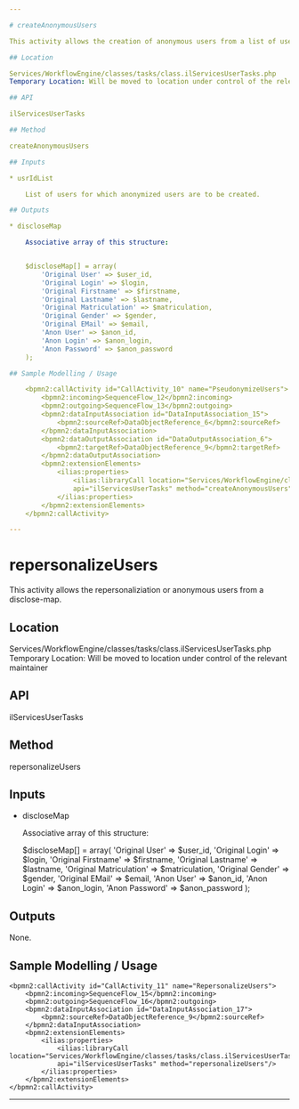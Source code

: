 ```yaml
---

# createAnonymousUsers

This activity allows the creation of anonymous users from a list of users, which may then later be repersonalized.

## Location

Services/WorkflowEngine/classes/tasks/class.ilServicesUserTasks.php
Temporary Location: Will be moved to location under control of the relevant maintainer

## API

ilServicesUserTasks

## Method

createAnonymousUsers

## Inputs

* usrIdList

	List of users for which anonymized users are to be created.

## Outputs

* discloseMap

	Associative array of this structure:


	$discloseMap[] = array(
		'Original User' => $user_id,
		'Original Login' => $login,
		'Original Firstname' => $firstname,
		'Original Lastname' => $lastname,
		'Original Matriculation' => $matriculation,
		'Original Gender' => $gender,
		'Original EMail' => $email,
		'Anon User' => $anon_id,
		'Anon Login' => $anon_login,
		'Anon Password' => $anon_password
	);

## Sample Modelling / Usage

	<bpmn2:callActivity id="CallActivity_10" name="PseudonymizeUsers">
		<bpmn2:incoming>SequenceFlow_12</bpmn2:incoming>
		<bpmn2:outgoing>SequenceFlow_13</bpmn2:outgoing>
		<bpmn2:dataInputAssociation id="DataInputAssociation_15">
			<bpmn2:sourceRef>DataObjectReference_6</bpmn2:sourceRef>
		</bpmn2:dataInputAssociation>
		<bpmn2:dataOutputAssociation id="DataOutputAssociation_6">
			<bpmn2:targetRef>DataObjectReference_9</bpmn2:targetRef>
		</bpmn2:dataOutputAssociation>
		<bpmn2:extensionElements>
			<ilias:properties>
				<ilias:libraryCall location="Services/WorkflowEngine/classes/tasks/class.ilServicesUserTasks.php" 
				api="ilServicesUserTasks" method="createAnonymousUsers"/>
			</ilias:properties>
		</bpmn2:extensionElements>
	</bpmn2:callActivity>

---
```


# repersonalizeUsers

This activity allows the repersonaliziation or anonymous users from a disclose-map.

## Location

Services/WorkflowEngine/classes/tasks/class.ilServicesUserTasks.php
Temporary Location: Will be moved to location under control of the relevant maintainer

## API

ilServicesUserTasks

## Method

repersonalizeUsers

## Inputs

* discloseMap

	Associative array of this structure:


	$discloseMap[] = array(
		'Original User' => $user_id,
		'Original Login' => $login,
		'Original Firstname' => $firstname,
		'Original Lastname' => $lastname,
		'Original Matriculation' => $matriculation,
		'Original Gender' => $gender,
		'Original EMail' => $email,
		'Anon User' => $anon_id,
		'Anon Login' => $anon_login,
		'Anon Password' => $anon_password
	);

## Outputs

None.

## Sample Modelling / Usage

	<bpmn2:callActivity id="CallActivity_11" name="RepersonalizeUsers">
		<bpmn2:incoming>SequenceFlow_15</bpmn2:incoming>
		<bpmn2:outgoing>SequenceFlow_16</bpmn2:outgoing>
		<bpmn2:dataInputAssociation id="DataInputAssociation_17">
			<bpmn2:sourceRef>DataObjectReference_9</bpmn2:sourceRef>
		</bpmn2:dataInputAssociation>
		<bpmn2:extensionElements>
			<ilias:properties>
				<ilias:libraryCall location="Services/WorkflowEngine/classes/tasks/class.ilServicesUserTasks.php" 
				api="ilServicesUserTasks" method="repersonalizeUsers"/>
			</ilias:properties>
		</bpmn2:extensionElements>
	</bpmn2:callActivity>

---
